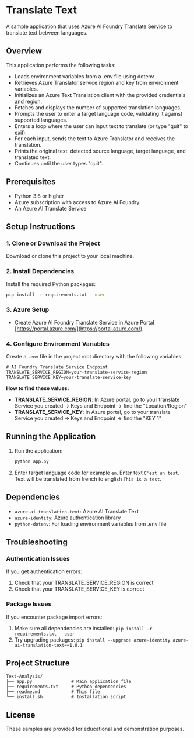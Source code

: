 # Translate Text

A sample application that uses Azure AI Foundry Translate Service to translate text between languages.


## Overview

This application performs the following tasks:
- Loads environment variables from a .env file using dotenv.
- Retrieves Azure Translator service region and key from environment variables.
- Initializes an Azure Text Translation client with the provided credentials and region.
- Fetches and displays the number of supported translation languages.
- Prompts the user to enter a target language code, validating it against supported languages.
- Enters a loop where the user can input text to translate (or type "quit" to exit).
- For each input, sends the text to Azure Translator and receives the translation.
- Prints the original text, detected source language, target language, and translated text.
- Continues until the user types "quit".


## Prerequisites

- Python 3.8 or higher
- Azure subscription with access to Azure AI Foundry
- An Azure AI Translate Service

## Setup Instructions

### 1. Clone or Download the Project

Download or clone this project to your local machine.

### 2. Install Dependencies

Install the required Python packages:

```bash
pip install -r requirements.txt --user
```

### 3. Azure Setup 
- Create Azure AI Foundry Translate Service in Azure Portal [https://portal.azure.com/](https://portal.azure.com/). 


### 4. Configure Environment Variables

Create a `.env` file in the project root directory with the following variables:

```env
# AI Foundry Translate Service Endpoint
TRANSLATE_SERVICE_REGION=your-translate-service-region
TRANSLATE_SERVICE_KEY=your-translate-service-key
```

**How to find these values:**

- **TRANSLATE_SERVICE_REGION**: In Azure portal, go to your translate Service you created → Keys and Endpoint → find the "Location/Region"
- **TRANSLATE_SERVICE_KEY**: In Azure portal, go to your translate Service you created → Keys and Endpoint → find the "KEY 1"

## Running the Application

1. Run the application:
   ```bash
   python app.py
   ```

2. Enter target language code for example `en`. Enter text `C'est un test`. Text will be translated from french to english `This is a test`.


## Dependencies

- `azure-ai-translation-text`: Azure AI Translate Text
- `azure-identity`: Azure authentication library
- `python-dotenv`: For loading environment variables from .env file

## Troubleshooting

### Authentication Issues

If you get authentication errors:
1. Check that your TRANSLATE_SERVICE_REGION is correct
3. Check that your TRANSLATE_SERVICE_KEY is correct


### Package Issues

If you encounter package import errors:
1. Make sure all dependencies are installed: `pip install -r requirements.txt --user`
2. Try upgrading packages: `pip install --upgrade azure-identity azure-ai-translation-text==1.0.1`

## Project Structure

```
Text-Analysis/
├── app.py               # Main application file
├── requirements.txt     # Python dependencies
├── readme.md            # This file
└── install.sh           # Installation script
```


## License

These samples are provided for educational and demonstration purposes.
